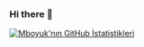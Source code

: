 ### Hi there 👋

<!--
**Mboyuk/Mboyuk** is a ✨ _special_ ✨ repository because its `README.md` (this file) appears on your GitHub profile.

Here are some ideas to get you started:

- 🔭 I’m currently working on ...
- 🌱 I’m currently learning ...
- 👯 I’m looking to collaborate on ...
- 🤔 I’m looking for help with ...
- 💬 Ask me about ...
- 📫 How to reach me: ...
- 😄 Pronouns: ...
- ⚡ Fun fact: ...
-->


[![Mboyuk'nın GitHub İstatistikleri](https://github-readme-stats.vercel.app/api?username=Mboyuk)](https://github.com/Mboyuk/github-readme-stats)
